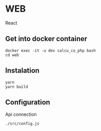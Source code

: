 # WEB

React

## Get into docker container
```
docker exec -it -u dev calcu_co_php bash
cd web
```

## Instalation
```
yarn
yarn build
```

## Configuration

Api connection
```
./src/config.js
```